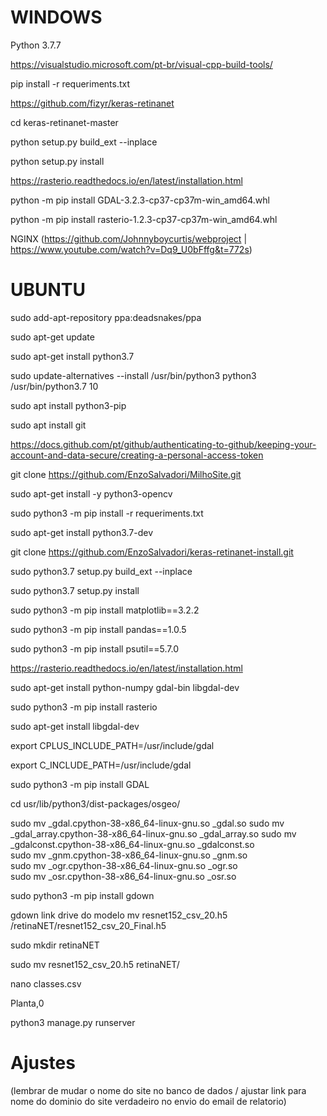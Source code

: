 # WINDOWS

Python 3.7.7

https://visualstudio.microsoft.com/pt-br/visual-cpp-build-tools/

pip install -r requeriments.txt

https://github.com/fizyr/keras-retinanet

cd keras-retinanet-master

python setup.py build_ext --inplace 

python setup.py install 

https://rasterio.readthedocs.io/en/latest/installation.html

python -m pip install GDAL-3.2.3-cp37-cp37m-win_amd64.whl

python -m pip install rasterio-1.2.3-cp37-cp37m-win_amd64.whl

NGINX (https://github.com/Johnnyboycurtis/webproject | https://www.youtube.com/watch?v=Dq9_U0bFffg&t=772s)

# UBUNTU

sudo add-apt-repository ppa:deadsnakes/ppa

sudo apt-get update

sudo apt-get install python3.7

sudo update-alternatives --install /usr/bin/python3 python3 /usr/bin/python3.7 10

sudo apt install python3-pip

sudo apt install git

https://docs.github.com/pt/github/authenticating-to-github/keeping-your-account-and-data-secure/creating-a-personal-access-token

git clone https://github.com/EnzoSalvadori/MilhoSite.git

sudo apt-get install -y python3-opencv

sudo python3 -m pip install -r requeriments.txt

sudo apt-get install python3.7-dev

git clone https://github.com/EnzoSalvadori/keras-retinanet-install.git

sudo python3.7 setup.py build_ext --inplace 

sudo python3.7 setup.py install 

sudo python3 -m pip install matplotlib==3.2.2

sudo python3 -m pip install pandas==1.0.5

sudo python3 -m pip install psutil==5.7.0

https://rasterio.readthedocs.io/en/latest/installation.html

sudo apt-get install python-numpy gdal-bin libgdal-dev

sudo python3 -m pip install rasterio

sudo apt-get install libgdal-dev

export CPLUS_INCLUDE_PATH=/usr/include/gdal

export C_INCLUDE_PATH=/usr/include/gdal

sudo python3 -m pip install GDAL

cd usr/lib/python3/dist-packages/osgeo/

sudo mv _gdal.cpython-38-x86_64-linux-gnu.so _gdal.so
sudo mv _gdal_array.cpython-38-x86_64-linux-gnu.so _gdal_array.so
sudo mv _gdalconst.cpython-38-x86_64-linux-gnu.so _gdalconst.so  
sudo mv _gnm.cpython-38-x86_64-linux-gnu.so _gnm.so   
sudo mv _ogr.cpython-38-x86_64-linux-gnu.so _ogr.so  
sudo mv _osr.cpython-38-x86_64-linux-gnu.so _osr.so

sudo python3 -m pip install gdown

gdown link drive do modelo mv resnet152_csv_20.h5 /retinaNET/resnet152_csv_20_Final.h5

sudo mkdir retinaNET

sudo mv resnet152_csv_20.h5 retinaNET/

nano classes.csv

Planta,0

python3 manage.py runserver


# Ajustes

(lembrar de mudar o nome do site no banco de dados / ajustar link para nome do dominio do site verdadeiro no envio do email de relatorio)

